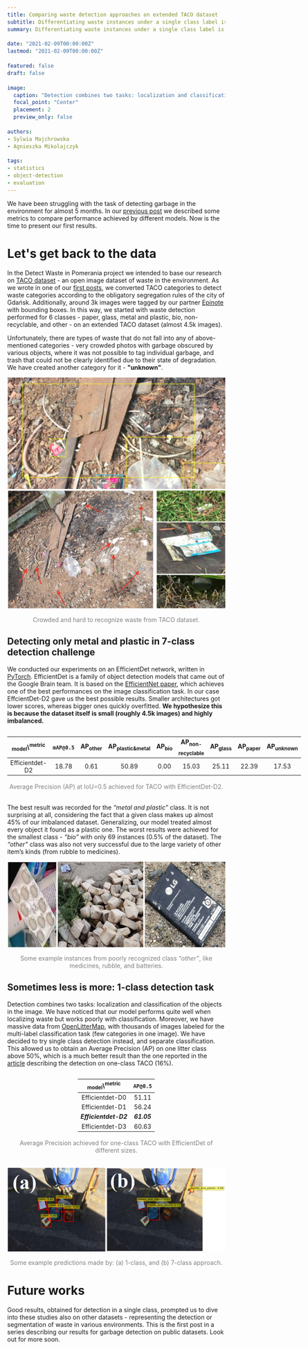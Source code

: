 ```yaml
---
title: Comparing waste detection approaches on extended TACO dataset
subtitle: Differentiating waste instances under a single class label is challenging task
summary: Differentiating waste instances under a single class label is challenging task

date: "2021-02-09T00:00:00Z"
lastmod: "2021-02-09T00:00:00Z"

featured: false
draft: false

image:
  caption: "Detection combines two tasks: localization and classification of the objects in the image."
  focal_point: "Center"
  placement: 2
  preview_only: false

authors:
- Sylwia Majchrowska
- Agnieszka Mikolajczyk

tags:
- statistics
- object-detection
- evaluation
---
```

We have been struggling with the task of detecting garbage in the environment for almost 5 months. In our [previous post](https://detectwaste.ml/post/08-basic-metrics/) we described some metrics to compare performance achieved by different models. Now is the time to present our first results.

# Let's get back to the data

In the Detect Waste in Pomerania project we intended to base our research on [TACO dataset](http://tacodataset.org/) -  an open image dataset of waste in the environment. As we wrote in one of our [first posts](https://detectwaste.ml/post/02-data-analysis/), we converted TACO categories to detect waste categories according to the obligatory segregation rules of the city of Gdańsk. Additionally, around 3k images were tagged by our partner [Epinote](https://epinote.ai/) with bounding boxes. In this way, we started with waste detection performed for 6 classes - paper, glass, metal and plastic, bio, non-recyclable, and other - on an extended TACO dataset (almost 4.5k images).

Unfortunately, there are types of waste that do not fall into any of above-mentioned categories - very crowded photos with garbage obscured by various objects, where it was not possible to tag individual garbage, and trash that could not be clearly identified due to their state of degradation. We have created another category for it - **"unknown"**.

![](epinote-crowded.png)
![](unknown_class.png 'Crowded and hard to recognize waste from TACO dataset.')
<center>
<span style="color:grey; font-size:1em;"> Crowded and hard to recognize waste from TACO dataset.</span>
</center>

## Detecting only metal and plastic in 7-class detection challenge

We conducted our experiments on an EfficientDet network, written in [PyTorch](https://github.com/rwightman/efficientdet-pytorch). EfficientDet is a family of object detection models that came out of the Google Brain team. It is based on the [EfficientNet paper](https://arxiv.org/pdf/1905.11946.pdf), which achieves one of the best performances on the image classification task. In our case EffcientDet-D2 gave us the best possible results. Smaller architectures got lower scores, whereas bigger ones quickly overfitted. **We hypothesize this is because the dataset itself is small (roughly 4.5k images) and highly imbalanced.**

<div style="text-align: center;">
<div style="display:inline-block;">

| <sub>model</sub>\\<sup>metric</sup>    | ```mAP@0.5``` | AP<sub>other</sub> | AP<sub>plastic&metal</sub> | AP<sub>bio</sub> | AP<sub>non-recyclable</sub> | AP<sub>glass</sub> | AP<sub>paper</sub> | AP<sub>unknown</sub> |
|-----------------|---------|---------|-----------------|-------|------------------|---------|---------|-----------|
| Efficientdet-D2 | 18.78   | 0.61    | 50.89           | 0.00  | 15.03            | 25.11   | 22.39   | 17.53     |
</div>
<center>
<span style="color:grey; font-size:1em;">Average Precision (AP) at IoU=0.5 achieved for TACO with EfficientDet-D2.</span>
</center>
</div>
<br>

The best result was recorded for the *“metal and plastic”* class. It is not surprising at all, considering the fact that a given class makes up almost 45% of our imbalanced dataset. Generalizing, our model treated almost every object it found as a plastic one. The worst results were achieved for the smallest class - *“bio”* with only 69 instances (0.5% of the dataset). The *“other”* class was also not very successful due to the large variety of other item’s kinds (from rubble to medicines).

![](other.png)
<center>
<span style="color:grey; font-size:1em;"> Some example instances from poorly recognized class <i>“other”</i>, like medicines, rubble, and batteries.</span>
</center>

## Sometimes less is more: 1-class detection task

Detection combines two tasks: localization and classification of the objects in the image. We have noticed that our model performs quite well when localizing waste but works poorly with classification. Moreover, we have massive data from [OpenLitterMap](https://openlittermap.com/), with thousands of images labeled for the multi-label classification task (few categories in one image). We have decided to try single class detection instead, and separate classification. This allowed us to obtain an Average Precision (AP) on one litter class above 50%, which is a much better result than the one reported in the [article](https://arxiv.org/pdf/2003.06975.pdf) describing the detection on one-class TACO (16%). 

<div style="text-align: center;">
<div style="display:inline-block;">

|   <sub>model</sub>\\<sup>metric</sup>  | ```AP@0.5``` |
|:---------------:|:-------:|
| Efficientdet-D0 |  51.11  |
| Efficientdet-D1 |  56.24  |
| ***Efficientdet-D2*** |  ***61.05***  |
| Efficientdet-D3 |  60.63  |
</div>
<center>
<span style="color:grey; font-size:1em;">Average Precision achieved for one-class TACO with EfficientDet of different sizes.</span>
</center>
</div>
<br>

![](results.png)
<center>
<span style="color:grey; font-size:1em;">Some example predictions made by: (a) 1-class, and (b) 7-class approach.</span>
</center>

# Future works

Good results, obtained for detection in a single class, prompted us to dive into these studies also on other datasets - representing the detection or segmentation of waste in various environments. This is the first post in a series describing our results for garbage detection on public datasets. Look out for more soon.
